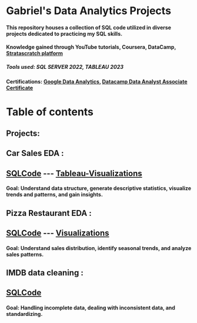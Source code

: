 
# Gabriel's Data Analytics Projects

#### This repository houses a collection of SQL code utilized in diverse projects dedicated to practicing my SQL skills.
#### Knowledge gained through YouTube tutorials, Coursera, DataCamp, [Stratascratch platform](https://www.stratascratch.com/)
##### Tools used: SQL SERVER 2022, TABLEAU 2023
#### Certifications: [Google Data Analytics](https://www.coursera.org/account/accomplishments/professional-cert/K4RQQ5KG7VZR), [Datacamp Data Analyst Associate Certificate](https://www.datacamp.com/certificate/DAA0012636534715)
# Table of contents
## Projects:
##  Car Sales EDA : 
## [SQLCode](https://github.com/Gaboner/sqlr/blob/main/Carsales%20EDA/carsalesEDA.sql) ---     [Tableau-Visualizations](https://github.com/Gaboner/sqlr/tree/main/Car%20Sales%20visualizations)
####  Goal: Understand data structure, generate descriptive statistics, visualize trends and patterns, and gain insights.

## Pizza Restaurant EDA : 
## [SQLCode](https://github.com/Gaboner/sqlr/blob/main/pizza%20restaurant%20EDA/pizza2.sql) --- [Visualizations](https://github.com/Gaboner/sqlr/tree/main/Pizza%20Restaurant%20Visualizations)
#### Goal: Understand sales distribution, identify seasonal trends, and analyze sales patterns.

## IMDB data cleaning :
## [SQLCode](https://github.com/Gaboner/sqlr/blob/main/IMDB%20data%20cleaning%20code/imdbclean.sql)
#### Goal: Handling incomplete data, dealing with inconsistent data, and standardizing.
